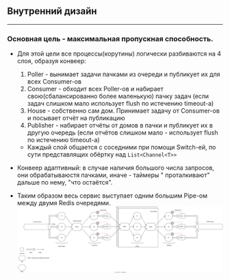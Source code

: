 ## Внутренний дизайн

***

### Основная цель - максимальная пропускная способность.

+ Для этой цели все процессы(корутины) логически разбиваются на 4 слоя, образуя конвеер:
    1. Poller - вынимает задачи пачками из очереди и публикует их для всех Consumer-ов
    2. Consumer - обходит всех Poller-ов и набирает свою(сбалансированно более маленькую) пачку задач (если задач
       слишком мало
       использует flush по истечению timeout-а)
    3. House - собственно сам дом. Принимает задачу от Consumer-ов и посывает отчёт на публикацию
    4. Publisher - набирает отчёты от домов в пачки и публикует их в другую очередь (если отчётов слишком мало -
       использует flush по истечению timeout-а)

    + Каждый слой общается с соседними при помощи Switch-ей, по сути представлящих обёртку над `List<Channel<T>>`
+ Конвеер адаптивный: в случае наличия большого числа запросов, они обрабатываюстя пачками, иначе - таймеры "
  проталкивают" дальше по нему, "что остаётся".
+ Таким образом весь сервис выступает одним большим Pipe-ом между двумя Redis очередями.
  ![Picture](https://raw.githubusercontent.com/Kaladin13/smart-house/iot-dev/backend/iot/iot-diag.svg)
